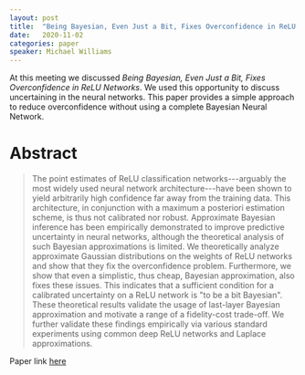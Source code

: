 ```yaml
---
layout: post
title:  "Being Bayesian, Even Just a Bit, Fixes Overconfidence in ReLU Networks"
date:   2020-11-02
categories: paper
speaker: Michael Williams
---
```


At this meeting we discussed *Being Bayesian, Even Just a Bit, Fixes Overconfidence in ReLU Networks*. We used this opportunity to discuss uncertaining in the neural networks. This paper provides a simple approach to reduce overconfidence without using a complete Bayesian Neural Network.


# Abstract

> The point estimates of ReLU classification networks---arguably the most widely used neural network architecture---have been shown to yield arbitrarily high confidence far away from the training data. This architecture, in conjunction with a maximum a posteriori estimation scheme, is thus not calibrated nor robust. Approximate Bayesian inference has been empirically demonstrated to improve predictive uncertainty in neural networks, although the theoretical analysis of such Bayesian approximations is limited. We theoretically analyze approximate Gaussian distributions on the weights of ReLU networks and show that they fix the overconfidence problem. Furthermore, we show that even a simplistic, thus cheap, Bayesian approximation, also fixes these issues. This indicates that a sufficient condition for a calibrated uncertainty on a ReLU network is "to be a bit Bayesian". These theoretical results validate the usage of last-layer Bayesian approximation and motivate a range of a fidelity-cost trade-off. We further validate these findings empirically via various standard experiments using common deep ReLU networks and Laplace approximations.

Paper link [here](https://arxiv.org/abs/2002.10118v2)
